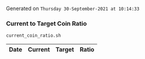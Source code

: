 Generated on `Thursday 30-September-2021 at 10:14:33`

### Current to Target Coin Ratio
`current_coin_ratio.sh`

Date|Current|Target|Ratio
---|---|---|---
